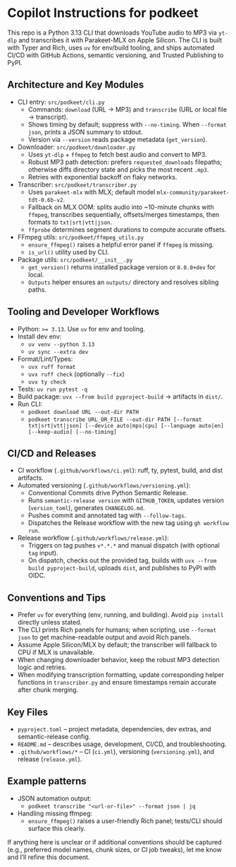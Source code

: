 # Copilot Instructions for podkeet

This repo is a Python 3.13 CLI that downloads YouTube audio to MP3 via `yt-dlp` and transcribes it with Parakeet-MLX on Apple Silicon. The CLI is built with Typer and Rich, uses `uv` for env/build tooling, and ships automated CI/CD with GitHub Actions, semantic versioning, and Trusted Publishing to PyPI.

## Architecture and Key Modules
- CLI entry: `src/podkeet/cli.py`
  - Commands: `download` (URL → MP3) and `transcribe` (URL or local file → transcript).
  - Shows timing by default; suppress with `--no-timing`. When `--format json`, prints a JSON summary to stdout.
  - Version via `--version` reads package metadata (`get_version`).
- Downloader: `src/podkeet/downloader.py`
  - Uses `yt-dlp` + `ffmpeg` to fetch best audio and convert to MP3.
  - Robust MP3 path detection: prefers `requested_downloads` filepaths; otherwise diffs directory state and picks the most recent `.mp3`.
  - Retries with exponential backoff on flaky networks.
- Transcriber: `src/podkeet/transcriber.py`
  - Uses `parakeet-mlx` with MLX; default model `mlx-community/parakeet-tdt-0.6b-v2`.
  - Fallback on MLX OOM: splits audio into ~10-minute chunks with `ffmpeg`, transcribes sequentially, offsets/merges timestamps, then formats to `txt|srt|vtt|json`.
  - `ffprobe` determines segment durations to compute accurate offsets.
- FFmpeg utils: `src/podkeet/ffmpeg_utils.py`
  - `ensure_ffmpeg()` raises a helpful error panel if `ffmpeg` is missing.
  - `is_url()` utility used by CLI.
- Package utils: `src/podkeet/__init__.py`
  - `get_version()` returns installed package version or `0.0.0+dev` for local.
  - `Outputs` helper ensures an `outputs/` directory and resolves sibling paths.

## Tooling and Developer Workflows
- Python: `>= 3.13`. Use `uv` for env and tooling.
- Install dev env:
  - `uv venv --python 3.13`
  - `uv sync --extra dev`
- Format/Lint/Types:
  - `uvx ruff format`
  - `uvx ruff check` (optionally `--fix`)
  - `uvx ty check`
- Tests: `uv run pytest -q`
- Build package: `uvx --from build pyproject-build` → artifacts in `dist/`.
- Run CLI:
  - `podkeet download URL --out-dir PATH`
  - `podkeet transcribe URL_OR_FILE --out-dir PATH [--format txt|srt|vtt|json] [--device auto|mps|cpu] [--language auto|en] [--keep-audio] [--no-timing]`

## CI/CD and Releases
- CI workflow (`.github/workflows/ci.yml`): ruff, ty, pytest, build, and dist artifacts.
- Automated versioning (`.github/workflows/versioning.yml`):
  - Conventional Commits drive Python Semantic Release.
  - Runs `semantic-release version` with `GITHUB_TOKEN`, updates version (`version_toml`), generates `CHANGELOG.md`.
  - Pushes commit and annotated tag with `--follow-tags`.
  - Dispatches the Release workflow with the new tag using `gh workflow run`.
- Release workflow (`.github/workflows/release.yml`):
  - Triggers on tag pushes `v*.*.*` and manual dispatch (with optional `tag` input).
  - On dispatch, checks out the provided tag, builds with `uvx --from build pyproject-build`, uploads `dist`, and publishes to PyPI with OIDC.

## Conventions and Tips
- Prefer `uv` for everything (env, running, and building). Avoid `pip install` directly unless stated.
- The CLI prints Rich panels for humans; when scripting, use `--format json` to get machine-readable output and avoid Rich panels.
- Assume Apple Silicon/MLX by default; the transcriber will fallback to CPU if MLX is unavailable.
- When changing downloader behavior, keep the robust MP3 detection logic and retries.
- When modifying transcription formatting, update corresponding helper functions in `transcriber.py` and ensure timestamps remain accurate after chunk merging.

## Key Files
- `pyproject.toml` – project metadata, dependencies, dev extras, and semantic-release config.
- `README.md` – describes usage, development, CI/CD, and troubleshooting.
- `.github/workflows/*` – CI (`ci.yml`), versioning (`versioning.yml`), and release (`release.yml`).

## Example patterns
- JSON automation output:
  - `podkeet transcribe "<url-or-file>" --format json | jq`
- Handling missing ffmpeg:
  - `ensure_ffmpeg()` raises a user-friendly Rich panel; tests/CLI should surface this clearly.

If anything here is unclear or if additional conventions should be captured (e.g., preferred model names, chunk sizes, or CI job tweaks), let me know and I’ll refine this document.
